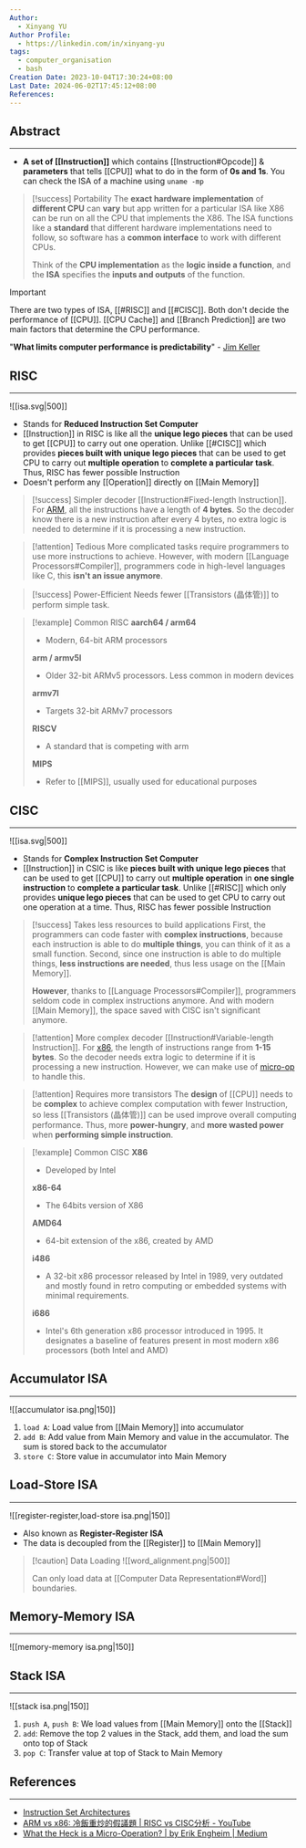 ```yaml
---
Author:
  - Xinyang YU
Author Profile:
  - https://linkedin.com/in/xinyang-yu
tags:
  - computer_organisation
  - bash
Creation Date: 2023-10-04T17:30:24+08:00
Last Date: 2024-06-02T17:45:12+08:00
References: 
---
```

## Abstract
---
- **A set of [[Instruction]]** which contains [[Instruction#Opcode]] & **parameters** that tells [[CPU]] what to do in the form of **0s and 1s**. You can check the ISA of a machine using `uname -mp`

>[!success] Portability
> The **exact hardware implementation** of **different CPU** can **vary** but app written for a particular ISA like X86 can be run on all the CPU that implements the X86. The ISA functions like a **standard** that different hardware implementations need to follow, so software has a **common interface** to work with different CPUs.
> 
> Think of the **CPU implementation** as the **logic inside a function**, and the **ISA** specifies the **inputs and outputs** of the function.

>[!important]
> There are two types of ISA, [[#RISC]] and [[#CISC]]. Both don't decide the performance of [[CPU]]. [[CPU Cache]] and [[Branch Prediction]] are two main factors that determine the CPU performance.
> 
> "**What limits computer performance is predictability**" - [Jim Keller](https://www.youtube.com/watch?v=yTMRGERZrQE)

## RISC
---

![[isa.svg|500]]

- Stands for **Reduced Instruction Set Computer**
- [[Instruction]] in RISC is like all the **unique lego pieces** that can be used to get [[CPU]] to carry out one operation. Unlike [[#CISC]] which provides **pieces built with unique lego pieces** that can be used to get CPU to carry out **multiple operation** to **complete a particular task**. Thus, RISC has fewer possible Instruction
- Doesn't perform any [[Operation]] directly on [[Main Memory]]

>[!success] Simpler decoder
>[[Instruction#Fixed-length Instruction]]. For [ARM](https://en.wikipedia.org/wiki/ARM_architecture_family), all the instructions have a length of **4 bytes**. So the decoder know there is a new instruction after every 4 bytes, no extra logic is needed to determine if it is processing a new instruction.



>[!attention] Tedious
> More complicated tasks require programmers to use more instructions to achieve. However, with modern [[Language Processors#Compiler]], programmers code in high-level languages like C, this **isn't an issue anymore**.

>[!success] Power-Efficient
> Needs fewer [[Transistors (晶体管)]] to perform simple task.


>[!example] Common RISC
> **aarch64 / arm64** 
> - Modern, 64-bit ARM processors
>   
> **arm / armv5l**
> - Older 32-bit ARMv5 processors. Less common in modern devices
>   
> **armv7l**
> - Targets 32-bit ARMv7 processors
>  
> **RISCV**
> - A standard that is competing with arm
>   
> **MIPS**
> - Refer to [[MIPS]], usually used for educational purposes



## CISC
---

![[isa.svg|500]]

- Stands for **Complex Instruction Set Computer**
- [[Instruction]] in CSIC is like **pieces built with unique lego pieces** that can be used to get [[CPU]] to carry out **multiple operation** in **one single instruction** to **complete a particular task**. Unlike [[#RISC]] which only provides **unique lego pieces** that can be used to get CPU to carry out one operation at a time. Thus, RISC has fewer possible Instruction

>[!success] Takes less resources to build applications
> First, the programmers can code faster with **complex instructions**, because each instruction is able to do **multiple things**, you can think of it as a small function. Second, since one instruction is able to do multiple things, **less instructions are needed**, thus less usage on the [[Main Memory]].
> 
> **However**, thanks to [[Language Processors#Compiler]], programmers seldom code in complex instructions anymore. And with modern [[Main Memory]], the space saved with CISC isn't significant anymore.


>[!attention] More complex decoder
> [[Instruction#Variable-length Instruction]]. For [x86](https://en.wikipedia.org/wiki/X86_instruction_listings), the length of instructions range from **1-15 bytes**. So the decoder needs extra logic to determine if it is processing a new instruction. However, we can make use of [micro-op](https://miro.medium.com/v2/1*titoeiXLVZ-jBgaktnxJ2w.png) to handle this.

>[!attention] Requires more transistors
> The **design** of [[CPU]] needs to be **complex** to achieve complex computation with fewer Instruction, so less [[Transistors (晶体管)]] can be used improve overall computing performance. Thus, more **power-hungry**, and **more wasted power** when **performing simple instruction**.

>[!example] Common CISC
> **X86** 
> - Developed by Intel
>   
> **x86-64**
> - The 64bits version of X86
>   
> **AMD64**
> - 64-bit extension of the x86, created by AMD
>   
> **i486**
> - A 32-bit x86 processor released by Intel in 1989, very outdated and mostly found in retro computing or embedded systems with minimal requirements.
> 
> **i686**
> - Intel's 6th generation x86 processor introduced in 1995. It designates a baseline of features present in most modern x86 processors (both Intel and AMD)



## Accumulator ISA
---
![[accumulator isa.png|150]]
1. ``load A``: Load value from [[Main Memory]] into accumulator
2. ``add B``: Add value from Main Memory and value in the accumulator. The sum is stored back to the accumulator
3. ``store C``: Store value in accumulator into Main Memory

## Load-Store ISA
---
![[register-register,load-store isa.png|150]]
- Also known as **Register-Register ISA**
- The data is decoupled from the [[Register]] to [[Main Memory]]

>[!caution] Data Loading
> ![[word_alignment.png|500]]
> 
> Can only load data at [[Computer Data Representation#Word]] boundaries.




## Memory-Memory ISA
---
![[memory-memory isa.png|150]]

## Stack ISA
---
![[stack isa.png|150]]
1. ``push A``, ``push B``: We load values from [[Main Memory]] onto the [[Stack]]
2. ``add``: Remove the top 2 values in the Stack, add them, and load the sum onto top of Stack
3. ``pop C``: Transfer value at top of Stack to Main Memory

## References
---
- [Instruction Set Architectures](https://youtu.be/1KTW32xSs_k)
- [ARM vs x86: 冷飯重炒的假議題 | RISC vs CISC分析 - YouTube](https://www.youtube.com/watch?v=iibDpt5f3T4)
- [What the Heck is a Micro-Operation? | by Erik Engheim | Medium](https://erik-engheim.medium.com/what-the-heck-is-a-micro-operation-e991f76209e)
